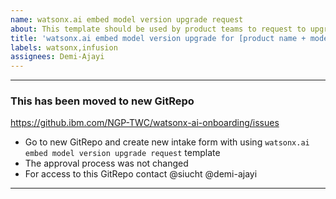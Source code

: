 ```yaml
---
name: watsonx.ai embed model version upgrade request
about: This template should be used by product teams to request to upgrade to a newer version of a model hosted on watsonx.ai 
title: 'watsonx.ai embed model version upgrade for [product name + model version]'
labels: watsonx,infusion
assignees: Demi-Ajayi 
---
```


---
              
### This has been moved to new GitRepo
https://github.ibm.com/NGP-TWC/watsonx-ai-onboarding/issues

- Go to new GitRepo and create new intake form with using `watsonx.ai embed model version upgrade request` template
- The approval process was not changed
- For access to this GitRepo contact @siucht @demi-ajayi
---
